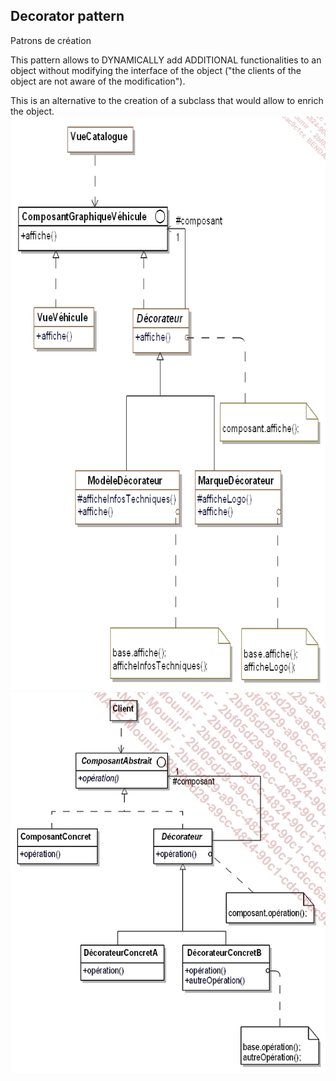 ## Decorator pattern
Patrons de création


This pattern allows to DYNAMICALLY add ADDITIONAL functionalities to an object without modifying the interface of the object ("the clients of the object are not aware of the modification").

This is an alternative to the creation of a subclass that would allow to enrich the object.
![](../images/decorator.png)
![](../images/decorator_generique.png)


